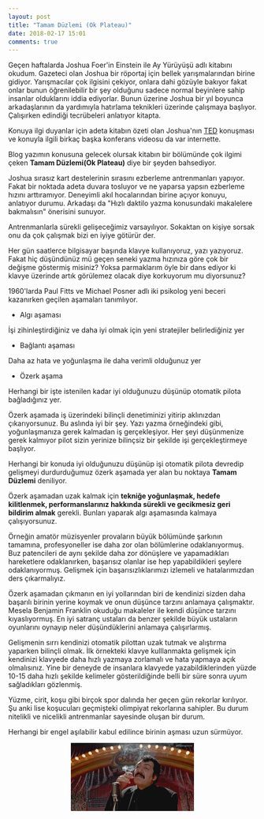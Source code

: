```yaml
---
layout: post
title: "Tamam Düzlemi (Ok Plateau)"
date: 2018-02-17 15:01
comments: true
---
```


Geçen haftalarda Joshua Foer'in Einstein ile Ay Yürüyüşü adlı kitabını okudum. Gazeteci olan Joshua bir röportaj için bellek yarışmalarından birine gidiyor.
Yarışmacılar çok ilgisini çekiyor, onlara dahi gözüyle bakıyor fakat onlar bunun öğrenilebilir bir şey olduğunu sadece normal beyinlere sahip insanlar olduklarını
iddia ediyorlar. Bunun üzerine Joshua bir yıl boyunca arkadaşlarının da yardımıyla hatırlama teknikleri üzerinde
çalışmaya başlıyor. Çalışırken edindiği tecrübeleri anlatıyor kitapta.

Konuya ilgi duyanlar için adeta kitabın özeti olan Joshua'nın [TED](https://www.ted.com/talks/joshua_foer_feats_of_memory_anyone_can_do?language=tr) konuşması ve konuyla ilgili birkaç başka konferans videosu da var internette.

Blog yazımın konusuna gelecek olursak kitabın bir bölümünde çok ilgimi çeken **Tamam Düzlemi(Ok Plateau)** diye bir şeyden bahsediyor.

Joshua sırasız kart destelerinin sırasını ezberleme antrenmanları yapıyor. Fakat bir noktada adeta duvara tosluyor ve ne yaparsa yapsın ezberleme
hızını arttıramıyor. Deneyimli akıl hocalarından birine açıyor konuyu, anlatıyor durumu. Arkadaşı da "Hızlı daktilo yazma konusundaki makalelere bakmalısın" önerisini sunuyor.

Antrenmanlarla sürekli gelişeceğimiz varsayılıyor. Sokaktan on kişiye sorsak onu da çok çalışmak bizi en iyiye götürür der.

Her gün saatlerce bilgisayar başında klavye kullanıyoruz, yazı yazıyoruz. Fakat hiç düşündünüz mü geçen seneki yazma hızınıza göre çok bir değişme göstermiş misiniz?
Yoksa parmaklarım öyle bir dans ediyor ki klavye üzerinde artık görülemez olacak diye korkuyorum mu diyorsunuz?

1960'larda Paul Fitts ve Michael Posner adlı iki psikolog yeni beceri kazanırken geçilen aşamaları tanımlıyor.

- Algı aşaması

İşi zihinleştirdiğiniz ve daha iyi olmak için yeni stratejiler belirlediğiniz yer

- Bağlantı aşaması

Daha az hata ve yoğunlaşma ile daha verimli olduğunuz yer

- Özerk aşama

Herhangi bir işte istenilen kadar iyi olduğunuzu düşünüp otomatik pilota bağladığınız yer.

Özerk aşamada iş üzerindeki bilinçli denetiminizi yitirip aklınızdan çıkarıyorsunuz.
Bu aslında iyi bir şey. Yazı yazma örneğindeki gibi, yoğunlaşmanıza gerek kalmadan iş gerçekleşiyor. Her şeyi düşünmenize gerek kalmıyor pilot sizin yerinize bilinçsiz bir şekilde işi gerçekleştirmeye başlıyor.

Herhangi bir konuda iyi olduğunuzu düşünüp işi otomatik pilota devredip gelişmeyi durdurduğumuz özerk aşamada yer alan bu noktaya **Tamam Düzlemi** deniliyor.

Özerk aşamadan uzak kalmak için
**tekniğe yoğunlaşmak, hedefe kilitlenmek, performanslarınız hakkında sürekli ve gecikmesiz geri bildirim almak** gerekli.
Bunları yaparak algı aşamasında kalmaya çalışıyorsunuz.

Örneğin amatör müzisyenler provaların büyük bölümünde şarkının tamamına, profesyoneller ise daha zor olan bölümlerine odaklanıyormuş.
Buz patencileri de aynı şekilde daha zor dönüşlere ve yapamadıkları hareketlere odaklanırken, başarısız olanlar ise hep yapabildikleri şeylere odaklanıyormuş.
Gelişmek için başarısızlıklarımızı izlemeli ve hatalarımızdan ders çıkarmalıyız.

Özerk aşamadan çıkmanın en iyi yollarından biri de kendinizi sizden daha başarılı birinin yerine koymak ve onun düşünce tarzını anlamaya çalışmaktır.
Mesela Benjamin Franklin okuduğu makaleler ile kendi düşünce tarzını kıyaslıyormuş.
En iyi satranç ustaları da benzer şekilde büyük ustaların oyunlarını oynayıp neler düşündüklerini anlamaya çalışırlarmış.

Gelişmenin sırrı kendinizi otomatik pilottan uzak tutmak ve alıştırma yaparken bilinçli olmak.
İlk örnekteki klavye kulllanmakta gelişmek için kendinizi klavyede daha hızlı yazmaya zorlamalı ve hata yapmaya açık olmalısınız. Yine bir deneyde de insanlara
klavyede yazabildiklerinden yüzde 10-15 daha hızlı şekilde kelimeler gösterildiğinde belli bir süre sonra uyum sağladıkları gözlenmiş.

Yüzme, cirit, koşu gibi birçok spor dalında her geçen gün rekorlar kırılıyor. Şu anki lise koşucuları geçmişteki olimpiyat rekorlarına sahipler.
Bu durum nitelikli ve nicelikli antrenmanlar sayesinde oluşan bir durum.

Herhangi bir engel aşılabilir kabul edilince birinin aşması uzun sürmüyor.

<center>
<img src="/public/images/muslum.gif" width="250" class="blog-img">
</center>
